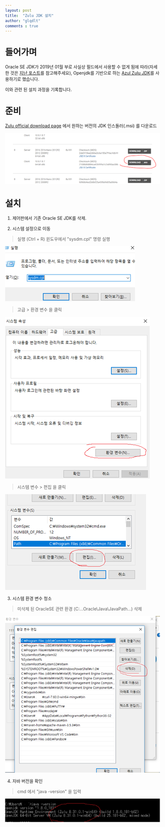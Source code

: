 ```yaml
---
layout: post
title:  "Zulu JDK 설치"
author: "glqdlt"
comments : true
---
```


# 들어가며

Oracle SE JDK가 2019년 01월 부로 사실상 필드에서 사용할 수 없게 됨에 따라(자세한 것은 [지난 포스트](https://glqdlt.github.io//2018-08-18/OpenJdk)를 참고해주세요), Openjdk를 기반으로 하는 [Azul Zulu JDK](https://www.azul.com/downloads/zulu/)를 사용하기로 했습니다.

이와 관련 된 설치 과정을 기록합니다.


# 준비

[Zulu official download page](https://www.azul.com/downloads/zulu/zulu-windows/) 에서 원하는 버전의 JDK 인스돌러(.msi) 를 다운로드

<img src ="/images/zulu/99.PNG"/>

# 설치

1. 제어판에서 기존 Oracle SE JDK를 삭제.

2. 시스템 설정으로 이동

> 실행 (Ctrl + R) 윈도우에서 "sysdm.cpl" 명령 실행

<img src ="/images/zulu/0.PNG"/>

> 고급 > 환경 변수 을 클릭

<img src ="/images/zulu/1.PNG"/>

> 시스템 변수 > 편집 을 클릭

<img src ="/images/zulu/2.PNG"/>

3. 시스템 환경 변수 청소

> 미삭제 된 OracleSE 관련 환경 (C:\...Oracle\Java\JavaPath...) 삭제

<img src ="/images/zulu/3.PNG"/>

4. 자바 버전을 확인

> cmd 에서 "java -version" 을 입력

<img src="/images/zulu/4.PNG"/>